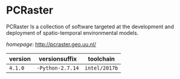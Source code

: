 # PCRaster

PCRaster Is a collection of software targeted at the development  and deployment of spatio-temporal environmental models.

*homepage*: <http://pcraster.geo.uu.nl/>

version | versionsuffix | toolchain
--------|---------------|----------
``4.1.0`` | ``-Python-2.7.14`` | ``intel/2017b``
